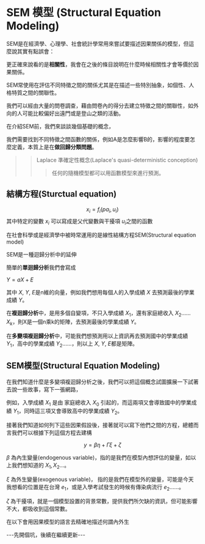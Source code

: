 # SEM 模型 (Structural Equation Modeling)
SEM是在經濟學、心理學、社會統計學常用來嘗試要描述因果關係的模型，但這麼說其實有點誤會：

更正確來說看的是**相關性**，我會在之後的條目說明在什麼時候相關性才會等價於因果關係。

SEM常使用在評估不同特徵之間的關係尤其是在描述一些特別抽象，如個性、人格特質之間的關聯性。

我們可以經由大量的問卷調查，藉由問卷內的得分去建立特徵之間的關聯性，如外向的人可能比較偏好出遠門或是登山之類的活動。

在介紹SEM前，我們來談談幾個基礎的概念，

我們需要找到不同特徵之間函數的關係，例如A是怎麼影響B的，影響的程度要怎麼定義，本質上是在**做回歸分類問題**。

>>Laplace 準確定性概念(Laplace's quasi-deterministic conception)
>>>任何的隨機模型都可以用函數模型來進行預測。

## 結構方程(Sturctual equation)
$${x_i} = {f_i}\left( {p{a_i},{u_i}} \right)$$
其中特定的變數 $x_i$ 可以寫成是父代變數與干擾項 $u_i$之間的函數

在社會科學或是經濟學中被時常運用的是線性結構方程SEM(Structural equation model)

SEM是一種迴歸分析中的延伸

簡單的**單迴歸分析**我們會寫成

$Y = aX + E$

其中 $X$, $Y$, $E$是n維的向量，例如我們想用每個人的入學成績 $X$ 去預測最後的學業成績 $Y$。


在**複迴歸分析**中，是用多個自變項，不只入學成績 $X_1$，還有家庭總收入 $X_2$...... $X_k$，則X是一個n乘k的矩陣，去預測最後的學業成績 $Y$。

在**多變項複迴歸分析**中，可能我們想預測用以上資訊再去預測國中的學業成績 $Y_1$，高中的學業成績 $Y_2$......，則以上 $X$, $Y$, $E$都是矩陣。

## SEM模型(Structural Equation Modeling)

在我們知道什麼是多變項複迴歸分析之後，我們可以把這個概念試圖擴展一下試著去說一些故事，寫下一張網路，

例如，入學成績 $X_1$ 是由 家庭總收入 $X_0$ 引起的，而這兩項又會導致國中的學業成績 $Y_1$，同時這三項又會導致高中的學業成績 $Y_2$。

接著我們知道如何列下這些因果假設後，接著就可以寫下他們之間的方程，總體而言我們可以根據下列這個方程去建構

$$y = \beta \eta  + \Gamma \xi  + \zeta $$

$\beta$ 為內生變量(endogenous variable)，指的是我們在模型內想評估的變量，如以上我們想知道的 $X_1,X_2...$。

$\xi$ 為外生變量(exogenous variable)， 指的是我們在模型外的變量，可能是今天我想看的位置是在台灣 $e_1$，或是入學考試發生的時候有傳染病流行 $e_2$......。

$\zeta$ 為干擾項，就是一個模型設置的背景常數，提供我們所欠缺的資訊，但可能影響不大，都吸收到這個常數。

在以下會用因果模型的語言去精確地描述何謂內外生

---先開個坑，後續在繼續更新---
